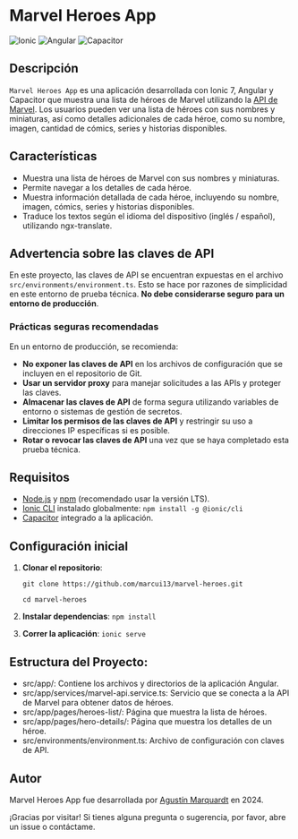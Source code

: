 # Marvel Heroes App

![Ionic](https://img.shields.io/badge/Ionic-7-blue) ![Angular](https://img.shields.io/badge/Angular-15-red) ![Capacitor](https://img.shields.io/badge/Capacitor-6-green)

## Descripción

`Marvel Heroes App` es una aplicación desarrollada con Ionic 7, Angular y Capacitor que muestra una lista de héroes de Marvel utilizando la [API de Marvel](https://developer.marvel.com/docs#!/public/getCreatorCollection_get_0). Los usuarios pueden ver una lista de héroes con sus nombres y miniaturas, así como detalles adicionales de cada héroe, como su nombre, imagen, cantidad de cómics, series y historias disponibles.

## Características

- Muestra una lista de héroes de Marvel con sus nombres y miniaturas.
- Permite navegar a los detalles de cada héroe.
- Muestra información detallada de cada héroe, incluyendo su nombre, imagen, cómics, series y historias disponibles.
- Traduce los textos según el idioma del dispositivo (inglés / español), utilizando ngx-translate.

## Advertencia sobre las claves de API

En este proyecto, las claves de API se encuentran expuestas en el archivo `src/environments/environment.ts`. Esto se hace por razones de simplicidad en este entorno de prueba técnica. **No debe considerarse seguro para un entorno de producción**.

### Prácticas seguras recomendadas

En un entorno de producción, se recomienda:

- **No exponer las claves de API** en los archivos de configuración que se incluyen en el repositorio de Git.
- **Usar un servidor proxy** para manejar solicitudes a las APIs y proteger las claves.
- **Almacenar las claves de API** de forma segura utilizando variables de entorno o sistemas de gestión de secretos.
- **Limitar los permisos de las claves de API** y restringir su uso a direcciones IP específicas si es posible.
- **Rotar o revocar las claves de API** una vez que se haya completado esta prueba técnica.

## Requisitos

- [Node.js](https://nodejs.org/) y [npm](https://www.npmjs.com/) (recomendado usar la versión LTS).
- [Ionic CLI](https://ionicframework.com/docs/cli) instalado globalmente: `npm install -g @ionic/cli`
- [Capacitor](https://capacitorjs.com/) integrado a la aplicación.

## Configuración inicial

1. **Clonar el repositorio**:
   ```
   git clone https://github.com/marcui13/marvel-heroes.git
   
   cd marvel-heroes
   ```
2. **Instalar dependencias**:
  `npm install`
  
3. **Correr la aplicación**:
  `ionic serve`
## **Estructura del Proyecto**:
- src/app/: Contiene los archivos y directorios de la aplicación Angular.
- src/app/services/marvel-api.service.ts: Servicio que se conecta a la API de Marvel para obtener datos de héroes.
- src/app/pages/heroes-list/: Página que muestra la lista de héroes.
- src/app/pages/hero-details/: Página que muestra los detalles de un héroe.
- src/environments/environment.ts: Archivo de configuración con claves de API.

## Autor
Marvel Heroes App fue desarrollada por [Agustín Marquardt](https://www.linkedin.com/in/agust%C3%ADn-marquardt-0015611b3/) en 2024.

¡Gracias por visitar! Si tienes alguna pregunta o sugerencia, por favor, abre un issue o contáctame.
